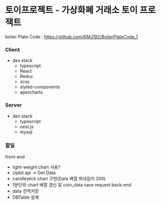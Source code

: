 # 토이프로젝트 - 가상화폐 거래소 토이 프로잭트

bolier Plate Code : https://github.com/KMJ192/BolierPlateCode_1

### Client
- dev stack
  - typescript
  - React
  - Redux
  - scss
  - styled-components
  - apexcharts

### Server
- dev stack
  - typescript
  - nest.js
  - mysql

### 할일
front-end
 - light-weight chart 사용?
 - Upbit api -> Get Data
 - candlestick chart 구현(Data 배열 최대길이 200)
 - 1분단위 chart 배열 갱신 및 coin_data save request
back-end
 - data 전역저장
 - DBTable 설계

<!-- Server에서 가동시 Upbit api 요청(1분 단위)
상위 50개
응답받은 데이터 DB에 저장
Client에서 1분 단위로 Server에 요청 및 응답받음
응답받은 Data 출력 테이블/차트 -->